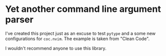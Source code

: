 # Yet another command line argument parser

I've created this project just as an excuse to test `pytype` and a some new configurations for `coc.nvim`. The example is taken from "Clean Code". 

I wouldn't recommend anyone to use this library.
